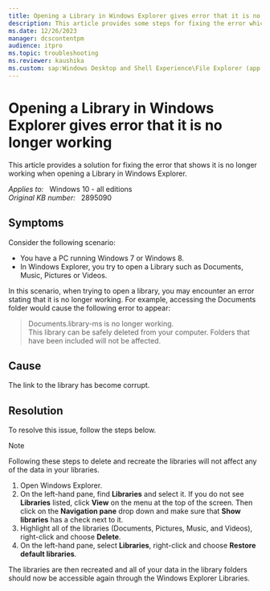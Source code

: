 ```yaml
---
title: Opening a Library in Windows Explorer gives error that it is no longer working
description: This article provides some steps for fixing the error which shows it is no longer working when opening a Library in Windows Explorer.
ms.date: 12/26/2023
manager: dcscontentpm
audience: itpro
ms.topic: troubleshooting
ms.reviewer: kaushika
ms.custom: sap:Windows Desktop and Shell Experience\File Explorer (app only, folders, Quick Access, File Explorer search), csstroubleshoot
---
```

# Opening a Library in Windows Explorer gives error that it is no longer working

This article provides a solution for fixing the error that shows it is no longer working when opening a Library in Windows Explorer.

_Applies to:_ &nbsp; Windows 10 - all editions  
_Original KB number:_ &nbsp; 2895090

## Symptoms

Consider the following scenario:

- You have a PC running Windows 7 or Windows 8.
- In Windows Explorer, you try to open a Library such as Documents, Music, Pictures or Videos.  

In this scenario, when trying to open a library, you may encounter an error stating that it is no longer working. For example, accessing the Documents folder would cause the following error to appear:

> Documents.library-ms is no longer working.  
This library can be safely deleted from your computer. Folders that have been included will not be affected.

## Cause

The link to the library has become corrupt.

## Resolution

To resolve this issue, follow the steps below.

> [!NOTE]
> Following these steps to delete and recreate the libraries will not affect any of the data in your libraries.  

1. Open Windows Explorer.
2. On the left-hand pane, find **Libraries** and select it. If you do not see **Libraries** listed, click **View** on the menu at the top of the screen. Then click on the **Navigation pane** drop down and make sure that **Show libraries** has a check next to it.
3. Highlight all of the libraries (Documents, Pictures, Music, and Videos), right-click and choose **Delete**.
4. On the left-hand pane, select **Libraries**, right-click and choose **Restore default libraries**.  

The libraries are then recreated and all of your data in the library folders should now be accessible again through the Windows Explorer Libraries.
